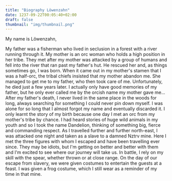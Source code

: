 ```yaml
---
title: "Biography Löwenzahn"
date: 1237-09-22T00:05:40+02:00
draft: false
thumbnail: "img/thumbnail.png"
---
```

My name is Löwenzahn,

My father was a fisherman who lived in seclusion in a forest with a river running through it. My mother is an orc woman who holds a high position in her tribe. They met after my mother was attacked by a group of humans and fell into the river that ran past my father's hut. He rescued her and, as things sometimes go, I was born. <!--more-->  When it came out in my mother's stamen that I was a half-orc, the tribal chiefs insisted that my mother abandon me. She managed to get me to my father, who then took care of me. Unfortunately, he died just a few years later. I actually only have good memories of my father, but he only ever called me by the orcish name my mother gave me... After my father's death, I never lived in the same place in the woods for long, always searching for something I could never pin down myself. I was alone for so long that I almost forgot my name and eventually discarded it. I only learnt the story of my birth because one day I met an orc from my mother's tribe by chance. I had heard stories of huge wild animals in my youth and so I took the name Dandelion, thinking of something big, fierce and commanding respect. As I travelled further and further north-east, I was attacked one night and taken as a slave to a damned Nztrv mine. Here I met the three figures with whom I escaped and have been travelling ever since. They may be idiots, but I'm getting on better and better with them and I'm excited to see where our journey will take us. In battle, I rely on my skill with the spear, whether thrown or at close range. On the day of our escape from slavery, we were given costumes to entertain the guests at a feast. I was given a frog costume, which I still wear as a reminder of my time in that mine.
